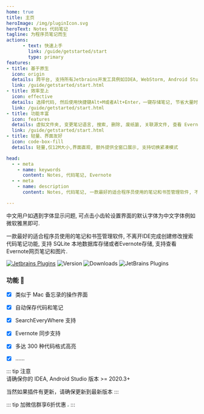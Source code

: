 ```yaml
---
home: true
title: 主页
heroImage: /img/pluginIcon.svg
heroText: Notes 代码笔记
tagline: 为程序员笔记而生
actions:
      - text: 快速上手
        link: /guide/getstarted/start
        type: primary
features:
- title: 基于原生
  icon: origin
  details: 跨平台, 支持所有Jetbrains开发工具例如IDEA, WebStorm, Android Studio等, 在线离线均可使用,不再需要额外的诸如Evernote等笔记软件
  link: /guide/getstarted/start.html
- title: 效率至上
  icon: effective
  details: 选择代码, 然后使用快捷键Alt+M或者Alt+Enter，一键存储笔记, 节省大量时间
  link: /guide/getstarted/start.html
- title: 功能丰富
  icon: features
  details: 虚拟文件夹, 变更笔记语言, 搜索, 删除, 废纸篓, 关联源文件, 查看 Evernote 笔记, 各种功能一应俱全
  link: /guide/getstarted/start.html
- title: 轻量、界面友好
  icon: code-box-fill
  details: 轻量,仅12M大小,界面直观, 额外提供全窗口展示, 支持切换紧凑模式

head:
  - - meta
    - name: keywords
      content: Notes, 代码笔记, Evernote
  - - meta
    - name: description
      content: Notes, 代码笔记, 一款最好的适合程序员使用的笔记和书签管理软件, 不离开IDE完成创建修改搜索代码笔记功能, 支持 SQLite 本地数据库存储或者Evernote存储, 支持查看Evernote网页笔记和图片

---
```


中文用户如遇到字体显示问题, 可点击小齿轮设置界面的默认字体为中文字体例如微软雅黑即可.

一款最好的适合程序员使用的笔记和书签管理软件, 不离开IDE完成创建修改搜索代码笔记功能, 支持 SQLite 本地数据库存储或者Evernote存储, 支持查看Evernote网页笔记和图片.

[//]: # (<a href="https://www.jetbrains.com"><img src="https://resources.jetbrains.com/storage/products/company/brand/logos/jb_beam.svg" width = "10%" /></a>)

[//]: # (<a href="https://www.jetbrains.com/idea"><img src="https://resources.jetbrains.com/storage/products/company/brand/logos/IntelliJ_IDEA_icon.svg" width = "10%" /></a>)



[![Jetbrains Plugins][plugin-img]][plugin]
![Version](https://img.shields.io/jetbrains/plugin/v/17501?logo=IntelliJ%20IDEA) ![Downloads](https://img.shields.io/jetbrains/plugin/d/17501?color=FE2857) ![JetBrains Plugins](https://img.shields.io/jetbrains/plugin/r/rating/17501)

[//]: # (<iframe frameborder="none" width="245px" height="48px" src="https://plugins.jetbrains.com/embeddable/install/17501"></iframe>)

### 功能  :100:

* [x] 类似于 Mac 备忘录的操作界面
* [x] 自动保存代码和笔记
* [x] SearchEveryWhere 支持
* [x] Evernote 同步支持
* [x] 多达 300 种代码格式高亮
* [x] ......


[//]: # (::: chart Fast Request功能玫瑰图)

[//]: # ()
[//]: # (```json)

[//]: # ({)

[//]: # (  "type": "polarArea",)

[//]: # (  "data": {)

[//]: # (    "labels": ["易用性","Swagger", "Java", "Kotlin", "压测", "集成"],)

[//]: # (    "datasets": [)

[//]: # (      {)

[//]: # (        "label": "My First Dataset",)

[//]: # (        "data": [95, 90, 90, 70, 40, 60],)

[//]: # (        "backgroundColor": [)

[//]: # (          "rgb&#40;255, 99, 132&#41;",)

[//]: # (          "rgb&#40;75, 192, 192&#41;",)

[//]: # (          "rgb&#40;255, 182, 193&#41;",)

[//]: # (          "rgb&#40;255, 215, 0&#41;",)

[//]: # (          "rgb&#40;54, 162, 235&#41;",)

[//]: # (          "rgb&#40;0, 250, 154&#41;")

[//]: # (        ])

[//]: # (      })

[//]: # (    ])

[//]: # (  })

[//]: # (})

[//]: # (```)

[//]: # ()
[//]: # (:::)

[//]: # (------)

[//]: # ()
[//]: # (::: chart API工具对比)

[//]: # ()
[//]: # (```json)

[//]: # ({)

[//]: # (  "type": "radar",)

[//]: # (  "data": {)

[//]: # (    "labels": ["易用性","Swagger", "Java", "Kotlin", "压测", "集成"],)

[//]: # (    "datasets": [)

[//]: # (      {)

[//]: # (        "label": "Fast Request",)

[//]: # (        "data": [95, 90, 90, 70, 40, 60],)

[//]: # (        "fill": true,)

[//]: # (        "backgroundColor": "rgba&#40;0, 250, 154, 0.2&#41;",)

[//]: # (        "borderColor": "rgb&#40;0, 250, 154&#41;",)

[//]: # (        "pointBackgroundColor": "rgb&#40;0, 250, 154&#41;",)

[//]: # (        "pointBorderColor": "#fff",)

[//]: # (        "pointHoverBackgroundColor": "#fff",)

[//]: # (        "pointHoverBorderColor": "rgb&#40;0, 250, 154&#41;")

[//]: # (      },)

[//]: # (      {)

[//]: # (        "label": "Postman",)

[//]: # (        "data": [80, 80, 80, 50, 90, 100],)

[//]: # (        "fill": true,)

[//]: # (        "backgroundColor": "rgba&#40;54, 162, 235, 0.2&#41;",)

[//]: # (        "borderColor": "rgb&#40;54, 162, 235&#41;",)

[//]: # (        "pointBackgroundColor": "rgb&#40;54, 162, 235&#41;",)

[//]: # (        "pointBorderColor": "#fff",)

[//]: # (        "pointHoverBackgroundColor": "#fff",)

[//]: # (        "pointHoverBorderColor": "rgb&#40;54, 162, 235&#41;")

[//]: # (      })

[//]: # (    ])

[//]: # (  },)

[//]: # (  "options": {)

[//]: # (    "elements": {)

[//]: # (      "line": {)

[//]: # (        "borderWidth": 3)

[//]: # (      })

[//]: # (    })

[//]: # (  })

[//]: # (})

[//]: # (```)

[//]: # ()
[//]: # (:::)


::: tip 注意  
请确保你的 IDEA, Android Studio 版本 >= 2020.3+

[//]: # (插件版本       | IDEA版本要求)

[//]: # (------------- | -------------)

[//]: # (2.0.0~2.1.3   | 2020.3+)

[//]: # (2022.1.4+     | 2021.3+)

当然如果插件有更新，请确保更新到最新版本
:::

::: tip 加微信群享6折优惠
<img src="/img/wechat_group.jpg" style="zoom:25%">
:::

[comment]: <> (## 🧲 友情链接)

[comment]: <> (<span style="width:16%;  padding:15px 15px 15px 15px;display:inline-block">)

[comment]: <> (    <a href="https://hertzbeat.com/" target="_blank">)

[comment]: <> (        <img :src="$withBase&#40;'/img/link/hertzbeat.svg'&#41;" class="no-zoom" style="height:40px;max-width:150px;margin: 10px;">)

[comment]: <> (    </a>)

[comment]: <> (</span>)

[comment]: <> (<span style="width:16%;  padding:15px 15px 15px 15px;display:inline-block">)

[comment]: <> (    <a href="https://gitee.com/dromara/easy-es" target="_blank">)

[comment]: <> (        <img :src="$withBase&#40;'/img/link/easy-es.png'&#41;" class="no-zoom" style="height:40px;max-width:150px;margin: 10px;">)

[comment]: <> (    </a>)

[comment]: <> (</span>)

[comment]: <> (<span style="width:16%;  padding:15px 15px 15px 15px;display:inline-block">)

[comment]: <> (    <a href="https://gitee.com/dromara/TLog" target="_blank">)

[comment]: <> (        <img :src="$withBase&#40;'/img/link/tlog-logo.png'&#41;" class="no-zoom" style="height:40px;max-width:150px;margin: 10px;">)

[comment]: <> (    </a>)

[comment]: <> (</span>)

[comment]: <> (<span style="width:16%;  padding:15px 15px 15px 15px;display:inline-block">)

[comment]: <> (    <a href="https://liteflow.yomahub.com/" target="_blank">)

[comment]: <> (        <img :src="$withBase&#40;'/img/link/lite-flow.png'&#41;" class="no-zoom" style="height:40px;max-width:150px;margin: 10px;">)

[comment]: <> (    </a>)

[comment]: <> (</span>)

[comment]: <> (<span style="width:16%;  padding:15px 15px 15px 15px;display:inline-block">)

[comment]: <> (    <a href="https://gitee.com/dromara/sa-token" target="_blank">)

[comment]: <> (        <img :src="$withBase&#40;'/img/link/sa-token.png'&#41;" class="no-zoom" style="height:40px;max-width:150px;margin: 10px;">)

[comment]: <> (    </a>)

[comment]: <> (</span>)



[comment]: <> (<span style="width:16%;  padding:15px 15px 15px 15px;display:inline-block">)

[comment]: <> (    <a href="https://gitee.com/dromara/hutool" target="_blank">)

[comment]: <> (        <img :src="$withBase&#40;'/img/link/hutool-logo.png'&#41;" class="no-zoom" style="height:40px;max-width:150px;margin: 10px;">)

[comment]: <> (    </a>)

[comment]: <> (</span>)

[comment]: <> (<span style="width:16%;  padding:15px 15px 15px 15px;display:inline-block">)

[comment]: <> (    <a href="https://gitee.com/dromara/forest" target="_blank">)

[comment]: <> (        <img :src="$withBase&#40;'/img/link/forest-logo.png'&#41;" class="no-zoom" style="height:40px;max-width:150px;margin: 10px;">)

[comment]: <> (    </a>)

[comment]: <> (</span>)


[comment]: <> (<span style="width:16%;  padding:15px 15px 15px 15px;display:inline-block">)

[comment]: <> (    <a href="https://jpom-docs.keepbx.cn/" target="_blank">)

[comment]: <> (        <img :src="$withBase&#40;'/img/link/jpom-logo.png'&#41;" class="no-zoom" style="height:40px;max-width:150px;margin: 10px;">)

[comment]: <> (    </a>)

[comment]: <> (</span>)

[plugin]: https://plugins.jetbrains.com/plugin/17501

[plugin-img]: https://img.shields.io/badge/plugin-Notes-x.svg?logo=IntelliJ%20IDEA
